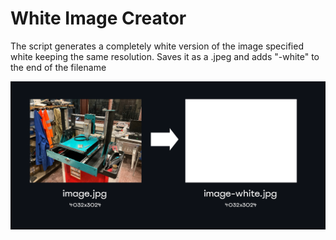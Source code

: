 # White Image Creator

The script generates a completely white version of the image specified white keeping the same resolution. Saves it as a .jpeg and adds "-white" to the end of the filename

![Visual](https://github.com/evrenucar/White_image_creator/blob/main/use.png)
